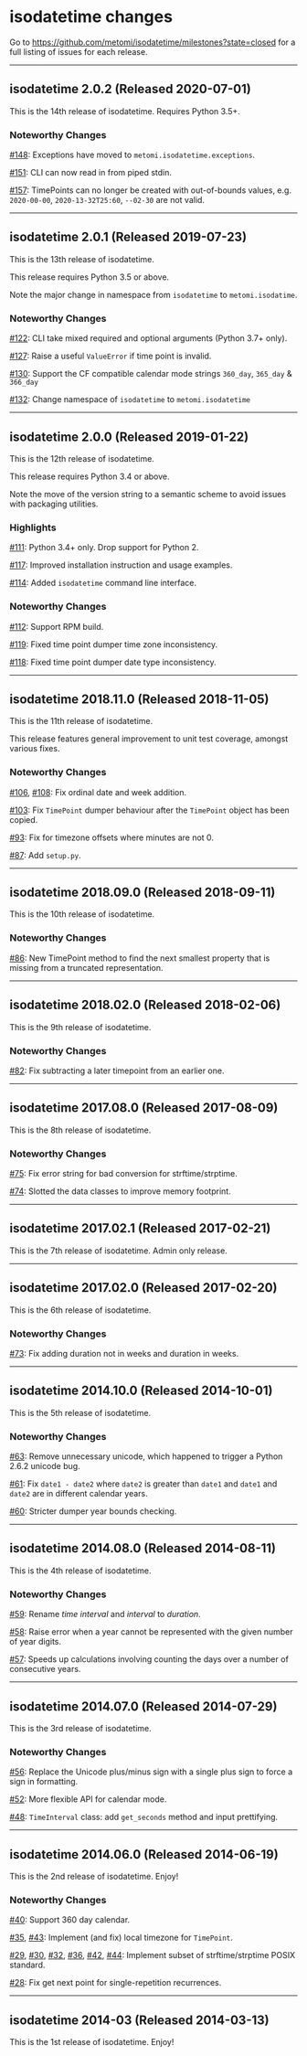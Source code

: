 # isodatetime changes

Go to https://github.com/metomi/isodatetime/milestones?state=closed
for a full listing of issues for each release.

--------------------------------------------------------------------------------

## isodatetime 2.0.2 (Released 2020-07-01)

This is the 14th release of isodatetime. Requires Python 3.5+.

### Noteworthy Changes

[#148](https://github.com/metomi/isodatetime/pull/148):
Exceptions have moved to `metomi.isodatetime.exceptions`.

[#151](https://github.com/metomi/isodatetime/pull/151):
CLI can now read in from piped stdin.

[#157](https://github.com/metomi/isodatetime/pull/157):
TimePoints can no longer be created with out-of-bounds values, e.g.
`2020-00-00`, `2020-13-32T25:60`, `--02-30` are not valid.

--------------------------------------------------------------------------------

## isodatetime 2.0.1 (Released 2019-07-23)

This is the 13th release of isodatetime.

This release requires Python 3.5 or above.

Note the major change in namespace from `isodatetime` to `metomi.isodatime`.

### Noteworthy Changes

[#122](https://github.com/metomi/isodatetime/pull/122):
CLI take mixed required and optional arguments (Python 3.7+ only).

[#127](https://github.com/metomi/isodatetime/pull/127):
Raise a useful `ValueError` if time point is invalid.

[#130](https://github.com/metomi/isodatetime/pull/130):
Support the CF compatible calendar mode strings `360_day`, `365_day` & `366_day`

[#132](https://github.com/metomi/isodatetime/pull/132):
Change namespace of `isodatetime` to `metomi.isodatetime`

--------------------------------------------------------------------------------

## isodatetime 2.0.0 (Released 2019-01-22)

This is the 12th release of isodatetime.

This release requires Python 3.4 or above.

Note the move of the version string to a semantic scheme to avoid issues with
packaging utilities.

### Highlights

[#111](https://github.com/metomi/isodatetime/pull/111):
Python 3.4+ only. Drop support for Python 2.

[#117](https://github.com/metomi/isodatetime/pull/117):
Improved installation instruction and usage examples.

[#114](https://github.com/metomi/isodatetime/pull/114):
Added `isodatetime` command line interface.

### Noteworthy Changes

[#112](https://github.com/metomi/isodatetime/pull/112):
Support RPM build.

[#119](https://github.com/metomi/isodatetime/pull/119):
Fixed time point dumper time zone inconsistency.

[#118](https://github.com/metomi/isodatetime/pull/118):
Fixed time point dumper date type inconsistency.

--------------------------------------------------------------------------------

## isodatetime 2018.11.0 (Released 2018-11-05)

This is the 11th release of isodatetime.

This release features general improvement to unit test coverage, amongst
various fixes.

### Noteworthy Changes

[#106](https://github.com/metomi/isodatetime/pull/106),
[#108](https://github.com/metomi/isodatetime/pull/108):
Fix ordinal date and week addition.

[#103](https://github.com/metomi/isodatetime/pull/103):
Fix `TimePoint` dumper behaviour after the `TimePoint` object has been copied.

[#93](https://github.com/metomi/isodatetime/pull/93):
Fix for timezone offsets where minutes are not 0.

[#87](https://github.com/metomi/isodatetime/pull/87):
Add `setup.py`.

--------------------------------------------------------------------------------

## isodatetime 2018.09.0 (Released 2018-09-11)

This is the 10th release of isodatetime.

### Noteworthy Changes

[#86](https://github.com/metomi/isodatetime/pull/86):
New TimePoint method to find the next smallest property that is missing from a
truncated representation.

--------------------------------------------------------------------------------

## isodatetime 2018.02.0 (Released 2018-02-06)

This is the 9th release of isodatetime.

### Noteworthy Changes

[#82](https://github.com/metomi/isodatetime/pull/82):
Fix subtracting a later timepoint from an earlier one.

--------------------------------------------------------------------------------

## isodatetime 2017.08.0 (Released 2017-08-09)

This is the 8th release of isodatetime.

### Noteworthy Changes

[#75](https://github.com/metomi/isodatetime/pull/75):
Fix error string for bad conversion for strftime/strptime.

[#74](https://github.com/metomi/isodatetime/pull/74):
Slotted the data classes to improve memory footprint.

--------------------------------------------------------------------------------

## isodatetime 2017.02.1 (Released 2017-02-21)

This is the 7th release of isodatetime. Admin only release.

--------------------------------------------------------------------------------

## isodatetime 2017.02.0 (Released 2017-02-20)

This is the 6th release of isodatetime.

### Noteworthy Changes

[#73](https://github.com/metomi/isodatetime/pull/73):
Fix adding duration not in weeks and duration in weeks.

--------------------------------------------------------------------------------

## isodatetime 2014.10.0 (Released 2014-10-01)

This is the 5th release of isodatetime.

### Noteworthy Changes

[#63](https://github.com/metomi/isodatetime/pull/63):
Remove unnecessary unicode, which happened to trigger a Python 2.6.2 unicode
bug.

[#61](https://github.com/metomi/isodatetime/pull/61):
Fix `date1 - date2` where `date2` is greater than `date1` and `date1` and
`date2` are in different calendar years.

[#60](https://github.com/metomi/isodatetime/pull/60):
Stricter dumper year bounds checking.

--------------------------------------------------------------------------------

## isodatetime 2014.08.0 (Released 2014-08-11)

This is the 4th release of isodatetime.

### Noteworthy Changes

[#59](https://github.com/metomi/isodatetime/pull/59):
Rename *time interval* and *interval* to *duration*.

[#58](https://github.com/metomi/isodatetime/pull/58):
Raise error when a year cannot be represented with the given number of year
digits.

[#57](https://github.com/metomi/isodatetime/pull/57):
Speeds up calculations involving counting the days over a number of consecutive
years.

--------------------------------------------------------------------------------

## isodatetime 2014.07.0 (Released 2014-07-29)

This is the 3rd release of isodatetime.

### Noteworthy Changes

[#56](https://github.com/metomi/isodatetime/pull/56):
Replace the Unicode plus/minus sign with a single plus sign to force
a sign in formatting.

[#52](https://github.com/metomi/isodatetime/pull/52):
More flexible API for calendar mode.

[#48](https://github.com/metomi/isodatetime/pull/48):
`TimeInterval` class: add `get_seconds` method and input prettifying.

--------------------------------------------------------------------------------

## isodatetime 2014.06.0 (Released 2014-06-19)

This is the 2nd release of isodatetime. Enjoy!

### Noteworthy Changes

[#40](https://github.com/metomi/isodatetime/pull/40):
Support 360 day calendar.

[#35](https://github.com/metomi/isodatetime/pull/35),
[#43](https://github.com/metomi/isodatetime/pull/43):
Implement (and fix) local timezone for `TimePoint`.

[#29](https://github.com/metomi/isodatetime/pull/29),
[#30](https://github.com/metomi/isodatetime/pull/30),
[#32](https://github.com/metomi/isodatetime/pull/32),
[#36](https://github.com/metomi/isodatetime/pull/36),
[#42](https://github.com/metomi/isodatetime/pull/42),
[#44](https://github.com/metomi/isodatetime/pull/44):
Implement subset of strftime/strptime POSIX standard.

[#28](https://github.com/metomi/isodatetime/pull/28):
Fix get next point for single-repetition recurrences.

--------------------------------------------------------------------------------

## isodatetime 2014-03 (Released 2014-03-13)

This is the 1st release of isodatetime. Enjoy!
